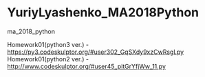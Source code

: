 # YuriyLyashenko_MA2018Python
ma_2018_python

Homework01(python3 ver.) - https://py3.codeskulptor.org/#user302_GqSXdy9xzCwRsgl.py
Homework01(python2 ver.) - http://www.codeskulptor.org/#user45_pitGrYfjWw_11.py
